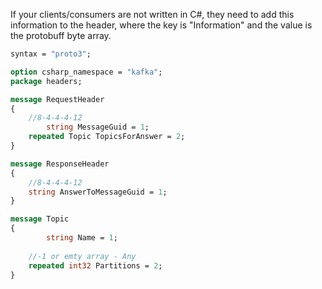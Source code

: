If your clients/consumers are not written in C#, they need to add this information to the header, where the key is "Information" and the value is the protobuff byte array.

```proto
syntax = "proto3";

option csharp_namespace = "kafka";
package headers;

message RequestHeader
{
	//8-4-4-4-12
    	string MessageGuid = 1;
	repeated Topic TopicsForAnswer = 2;
}

message ResponseHeader
{
	//8-4-4-4-12
	string AnswerToMessageGuid = 1;
}

message Topic
{
    	string Name = 1;
	
	//-1 or emty array - Any
	repeated int32 Partitions = 2;
}

```

